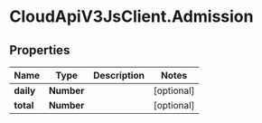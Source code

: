 # CloudApiV3JsClient.Admission

## Properties
Name | Type | Description | Notes
------------ | ------------- | ------------- | -------------
**daily** | **Number** |  | [optional] 
**total** | **Number** |  | [optional] 


